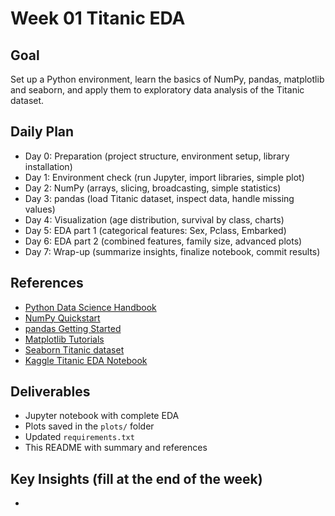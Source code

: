 # Week 01 Titanic EDA

## Goal
Set up a Python environment, learn the basics of NumPy, pandas, matplotlib and seaborn, and apply them to exploratory data analysis of the Titanic dataset.

## Daily Plan
- Day 0: Preparation (project structure, environment setup, library installation)
- Day 1: Environment check (run Jupyter, import libraries, simple plot)
- Day 2: NumPy (arrays, slicing, broadcasting, simple statistics)
- Day 3: pandas (load Titanic dataset, inspect data, handle missing values)
- Day 4: Visualization (age distribution, survival by class, charts)
- Day 5: EDA part 1 (categorical features: Sex, Pclass, Embarked)
- Day 6: EDA part 2 (combined features, family size, advanced plots)
- Day 7: Wrap-up (summarize insights, finalize notebook, commit results)

## References
- [Python Data Science Handbook](https://jakevdp.github.io/PythonDataScienceHandbook/)
- [NumPy Quickstart](https://numpy.org/doc/stable/user/quickstart.html)
- [pandas Getting Started](https://pandas.pydata.org/docs/getting_started/)
- [Matplotlib Tutorials](https://matplotlib.org/stable/tutorials/index.html)
- [Seaborn Titanic dataset](https://seaborn.pydata.org/generated/seaborn.load_dataset.html)
- [Kaggle Titanic EDA Notebook](https://www.kaggle.com/code/startupsci/titanic-data-science-solutions)

## Deliverables
- Jupyter notebook with complete EDA
- Plots saved in the `plots/` folder
- Updated `requirements.txt`
- This README with summary and references

## Key Insights (fill at the end of the week)
-
